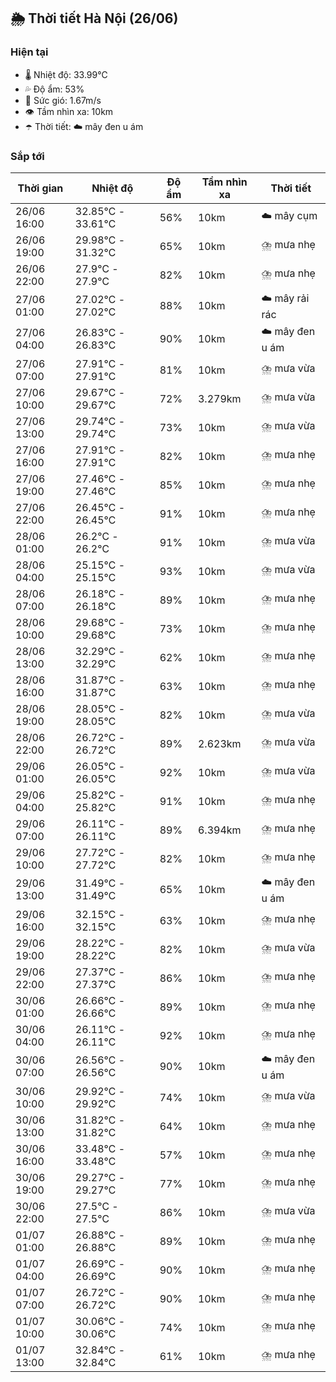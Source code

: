 ## 🌦️ Thời tiết Hà Nội (26/06)

### Hiện tại

- 🌡️ Nhiệt độ: 33.99℃
- 💦 Độ ẩm: 53%
- 💨 Sức gió: 1.67m/s
- 👁️ Tầm nhìn xa: 10km
- ☂️ Thời tiết: ☁️ mây đen u ám

### Sắp tới

| Thời gian | Nhiệt độ | Độ ẩm | Tầm nhìn xa | Thời tiết |
| --- | --- | --- | --- | --- |
| 26/06 16:00 | 32.85℃ - 33.61℃ | 56% | 10km | ☁️ mây cụm |
| 26/06 19:00 | 29.98℃ - 31.32℃ | 65% | 10km | ⛈️ mưa nhẹ |
| 26/06 22:00 | 27.9℃ - 27.9℃ | 82% | 10km | ⛈️ mưa nhẹ |
| 27/06 01:00 | 27.02℃ - 27.02℃ | 88% | 10km | ☁️ mây rải rác |
| 27/06 04:00 | 26.83℃ - 26.83℃ | 90% | 10km | ☁️ mây đen u ám |
| 27/06 07:00 | 27.91℃ - 27.91℃ | 81% | 10km | ⛈️ mưa vừa |
| 27/06 10:00 | 29.67℃ - 29.67℃ | 72% | 3.279km | ⛈️ mưa vừa |
| 27/06 13:00 | 29.74℃ - 29.74℃ | 73% | 10km | ⛈️ mưa vừa |
| 27/06 16:00 | 27.91℃ - 27.91℃ | 82% | 10km | ⛈️ mưa nhẹ |
| 27/06 19:00 | 27.46℃ - 27.46℃ | 85% | 10km | ⛈️ mưa nhẹ |
| 27/06 22:00 | 26.45℃ - 26.45℃ | 91% | 10km | ⛈️ mưa nhẹ |
| 28/06 01:00 | 26.2℃ - 26.2℃ | 91% | 10km | ⛈️ mưa vừa |
| 28/06 04:00 | 25.15℃ - 25.15℃ | 93% | 10km | ⛈️ mưa vừa |
| 28/06 07:00 | 26.18℃ - 26.18℃ | 89% | 10km | ⛈️ mưa nhẹ |
| 28/06 10:00 | 29.68℃ - 29.68℃ | 73% | 10km | ⛈️ mưa nhẹ |
| 28/06 13:00 | 32.29℃ - 32.29℃ | 62% | 10km | ⛈️ mưa nhẹ |
| 28/06 16:00 | 31.87℃ - 31.87℃ | 63% | 10km | ⛈️ mưa nhẹ |
| 28/06 19:00 | 28.05℃ - 28.05℃ | 82% | 10km | ⛈️ mưa vừa |
| 28/06 22:00 | 26.72℃ - 26.72℃ | 89% | 2.623km | ⛈️ mưa vừa |
| 29/06 01:00 | 26.05℃ - 26.05℃ | 92% | 10km | ⛈️ mưa vừa |
| 29/06 04:00 | 25.82℃ - 25.82℃ | 91% | 10km | ⛈️ mưa nhẹ |
| 29/06 07:00 | 26.11℃ - 26.11℃ | 89% | 6.394km | ⛈️ mưa nhẹ |
| 29/06 10:00 | 27.72℃ - 27.72℃ | 82% | 10km | ⛈️ mưa nhẹ |
| 29/06 13:00 | 31.49℃ - 31.49℃ | 65% | 10km | ☁️ mây đen u ám |
| 29/06 16:00 | 32.15℃ - 32.15℃ | 63% | 10km | ⛈️ mưa nhẹ |
| 29/06 19:00 | 28.22℃ - 28.22℃ | 82% | 10km | ⛈️ mưa vừa |
| 29/06 22:00 | 27.37℃ - 27.37℃ | 86% | 10km | ⛈️ mưa nhẹ |
| 30/06 01:00 | 26.66℃ - 26.66℃ | 89% | 10km | ⛈️ mưa nhẹ |
| 30/06 04:00 | 26.11℃ - 26.11℃ | 92% | 10km | ⛈️ mưa nhẹ |
| 30/06 07:00 | 26.56℃ - 26.56℃ | 90% | 10km | ☁️ mây đen u ám |
| 30/06 10:00 | 29.92℃ - 29.92℃ | 74% | 10km | ⛈️ mưa vừa |
| 30/06 13:00 | 31.82℃ - 31.82℃ | 64% | 10km | ⛈️ mưa nhẹ |
| 30/06 16:00 | 33.48℃ - 33.48℃ | 57% | 10km | ⛈️ mưa nhẹ |
| 30/06 19:00 | 29.27℃ - 29.27℃ | 77% | 10km | ⛈️ mưa nhẹ |
| 30/06 22:00 | 27.5℃ - 27.5℃ | 86% | 10km | ⛈️ mưa vừa |
| 01/07 01:00 | 26.88℃ - 26.88℃ | 89% | 10km | ⛈️ mưa nhẹ |
| 01/07 04:00 | 26.69℃ - 26.69℃ | 90% | 10km | ⛈️ mưa nhẹ |
| 01/07 07:00 | 26.72℃ - 26.72℃ | 90% | 10km | ⛈️ mưa nhẹ |
| 01/07 10:00 | 30.06℃ - 30.06℃ | 74% | 10km | ⛈️ mưa nhẹ |
| 01/07 13:00 | 32.84℃ - 32.84℃ | 61% | 10km | ⛈️ mưa nhẹ |
